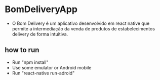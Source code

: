 # BomDeliveryApp
-  O Bom Delivery é um aplicativo desenvolvido em react native que permite a intermediação da venda de produtos de estabelecimentos delivery de forma intuitiva.

## how to run
-  Run "npm install"
-  Use some emulator or Android mobile
-  Run "react-native run-adroid"
